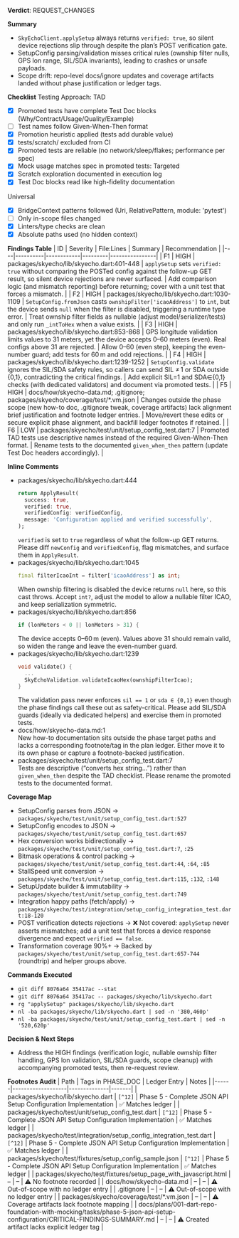**Verdict**: REQUEST_CHANGES

**Summary**
- `SkyEchoClient.applySetup` always returns `verified: true`, so silent device rejections slip through despite the plan’s POST verification gate.
- SetupConfig parsing/validation misses critical rules (ownship filter nulls, GPS lon range, SIL/SDA invariants), leading to crashes or unsafe payloads.
- Scope drift: repo-level docs/ignore updates and coverage artifacts landed without phase justification or ledger tags.

**Checklist**
Testing Approach: TAD
- [x] Promoted tests have complete Test Doc blocks (Why/Contract/Usage/Quality/Example)
- [ ] Test names follow Given-When-Then format
- [x] Promotion heuristic applied (tests add durable value)
- [x] tests/scratch/ excluded from CI
- [x] Promoted tests are reliable (no network/sleep/flakes; performance per spec)
- [x] Mock usage matches spec in promoted tests: Targeted
- [x] Scratch exploration documented in execution log
- [x] Test Doc blocks read like high-fidelity documentation

Universal
- [x] BridgeContext patterns followed (Uri, RelativePattern, module: 'pytest')
- [ ] Only in-scope files changed
- [x] Linters/type checks are clean
- [x] Absolute paths used (no hidden context)

**Findings Table**
| ID | Severity | File:Lines | Summary | Recommendation |
|----|----------|------------|---------|----------------|
| F1 | HIGH | packages/skyecho/lib/skyecho.dart:401-448 | `applySetup` sets `verified: true` without comparing the POSTed config against the follow-up GET result, so silent device rejections are never surfaced. | Add comparison logic (and mismatch reporting) before returning; cover with a unit test that forces a mismatch. |
| F2 | HIGH | packages/skyecho/lib/skyecho.dart:1030-1109 | `SetupConfig.fromJson` casts `ownshipFilter['icaoAddress']` to `int`, but the device sends `null` when the filter is disabled, triggering a runtime type error. | Treat ownship filter fields as nullable (adjust model/serializer/tests) and only run `_intToHex` when a value exists. |
| F3 | HIGH | packages/skyecho/lib/skyecho.dart:853-868 | GPS longitude validation limits values to 31 meters, yet the device accepts 0–60 meters (even). Real configs above 31 are rejected. | Allow 0–60 (even step), keeping the even-number guard; add tests for 60 m and odd rejections. |
| F4 | HIGH | packages/skyecho/lib/skyecho.dart:1239-1252 | `SetupConfig.validate` ignores the SIL/SDA safety rules, so callers can send SIL ≠ 1 or SDA outside {0,1}, contradicting the critical findings. | Add explicit SIL=1 and SDA∈{0,1} checks (with dedicated validators) and document via promoted tests. |
| F5 | HIGH | docs/how/skyecho-data.md; .gitignore; packages/skyecho/coverage/test/*.vm.json | Changes outside the phase scope (new how-to doc, .gitignore tweak, coverage artifacts) lack alignment brief justification and footnote ledger entries. | Move/revert these edits or secure explicit phase alignment, and backfill ledger footnotes if retained. |
| F6 | LOW | packages/skyecho/test/unit/setup_config_test.dart:7 | Promoted TAD tests use descriptive names instead of the required Given-When-Then format. | Rename tests to the documented `given_when_then` pattern (update Test Doc headers accordingly). |

**Inline Comments**
- packages/skyecho/lib/skyecho.dart:444  
  ```dart
  return ApplyResult(
    success: true,
    verified: true,
    verifiedConfig: verifiedConfig,
    message: 'Configuration applied and verified successfully',
  );
  ```  
  `verified` is set to `true` regardless of what the follow-up GET returns. Please diff `newConfig` and `verifiedConfig`, flag mismatches, and surface them in `ApplyResult`.
- packages/skyecho/lib/skyecho.dart:1045  
  ```dart
  final filterIcaoInt = filter['icaoAddress'] as int;
  ```  
  When ownship filtering is disabled the device returns `null` here, so this cast throws. Accept `int?`, adjust the model to allow a nullable filter ICAO, and keep serialization symmetric.
- packages/skyecho/lib/skyecho.dart:856  
  ```dart
  if (lonMeters < 0 || lonMeters > 31) {
  ```  
  The device accepts 0–60 m (even). Values above 31 should remain valid, so widen the range and leave the even-number guard.
- packages/skyecho/lib/skyecho.dart:1239  
  ```dart
  void validate() {
    ...
    SkyEchoValidation.validateIcaoHex(ownshipFilterIcao);
  }
  ```  
  The validation pass never enforces `sil == 1` or `sda ∈ {0,1}` even though the phase findings call these out as safety-critical. Please add SIL/SDA guards (ideally via dedicated helpers) and exercise them in promoted tests.
- docs/how/skyecho-data.md:1  
  New how-to documentation sits outside the phase target paths and lacks a corresponding footnote/tag in the plan ledger. Either move it to its own phase or capture a footnote-backed justification.
- packages/skyecho/test/unit/setup_config_test.dart:7  
  Tests are descriptive (“converts hex string…”) rather than `given_when_then` despite the TAD checklist. Please rename the promoted tests to the documented format.

**Coverage Map**
- SetupConfig parses from JSON → `packages/skyecho/test/unit/setup_config_test.dart:527`
- SetupConfig encodes to JSON → `packages/skyecho/test/unit/setup_config_test.dart:657`
- Hex conversion works bidirectionally → `packages/skyecho/test/unit/setup_config_test.dart:7`, `:25`
- Bitmask operations & control packing → `packages/skyecho/test/unit/setup_config_test.dart:44`, `:64`, `:85`
- StallSpeed unit conversion → `packages/skyecho/test/unit/setup_config_test.dart:115`, `:132`, `:148`
- SetupUpdate builder & immutability → `packages/skyecho/test/unit/setup_config_test.dart:749`
- Integration happy paths (fetch/apply) → `packages/skyecho/test/integration/setup_config_integration_test.dart:18-120`
- POST verification detects rejections → ❌ Not covered: `applySetup` never asserts mismatches; add a unit test that forces a device response divergence and expect `verified == false`.
- Transformation coverage 90%+ → Backed by `packages/skyecho/test/unit/setup_config_test.dart:657-744` (roundtrip) and helper groups above.

**Commands Executed**
- `git diff 8076a64 35417ac --stat`
- `git diff 8076a64 35417ac -- packages/skyecho/lib/skyecho.dart`
- `rg "applySetup" packages/skyecho/lib/skyecho.dart`
- `nl -ba packages/skyecho/lib/skyecho.dart | sed -n '380,460p'`
- `nl -ba packages/skyecho/test/unit/setup_config_test.dart | sed -n '520,620p'`

**Decision & Next Steps**
- Address the HIGH findings (verification logic, nullable ownship filter handling, GPS lon validation, SIL/SDA guards, scope cleanup) with accompanying promoted tests, then re-request review.

**Footnotes Audit**
| Path | Tags in PHASE_DOC | Ledger Entry | Notes |
|------|-------------------|--------------|-------|
| packages/skyecho/lib/skyecho.dart | `[^12]` | Phase 5 - Complete JSON API Setup Configuration Implementation | ✅ Matches ledger |
| packages/skyecho/test/unit/setup_config_test.dart | `[^12]` | Phase 5 - Complete JSON API Setup Configuration Implementation | ✅ Matches ledger |
| packages/skyecho/test/integration/setup_config_integration_test.dart | `[^12]` | Phase 5 - Complete JSON API Setup Configuration Implementation | ✅ Matches ledger |
| packages/skyecho/test/fixtures/setup_config_sample.json | `[^12]` | Phase 5 - Complete JSON API Setup Configuration Implementation | ✅ Matches ledger |
| packages/skyecho/test/fixtures/setup_page_with_javascript.html | – | – | ⚠️ No footnote recorded |
| docs/how/skyecho-data.md | – | – | ⚠️ Out-of-scope with no ledger entry |
| .gitignore | – | – | ⚠️ Out-of-scope with no ledger entry |
| packages/skyecho/coverage/test/*.vm.json | – | – | ⚠️ Coverage artifacts lack footnote mapping |
| docs/plans/001-dart-repo-foundation-with-mocking/tasks/phase-5-json-api-setup-configuration/CRITICAL-FINDINGS-SUMMARY.md | – | – | ⚠️ Created artifact lacks explicit ledger tag |
